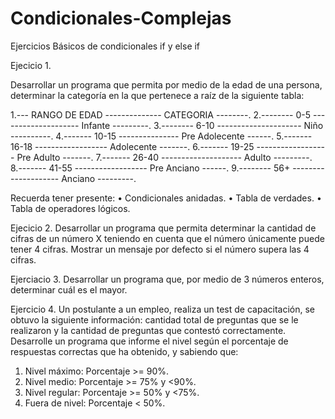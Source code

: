 # Condicionales-Complejas
Ejercicios Básicos de condicionales if y else if


Ejecicio 1.

Desarrollar un programa que permita por medio de la edad de una
persona, determinar la categoría en la que pertenece a raíz de la
siguiente tabla:

1.--- RANGO DE EDAD -------------- CATEGORIA --------.
2.-------- 0-5 -------------------- Infante ---------.
3.-------- 6-10 --------------------- Niño ----------.
4.------- 10-15 --------------- Pre Adolecente ------.
5.------- 16-18 ------------------ Adolecente -------.
6.------- 19-25 ------------------ Pre Adulto -------.
7.------- 26-40 -------------------- Adulto ---------.
8.------- 41-55 ------------------ Pre Anciano ------.
9.-------- 56+ -------------------- Anciano ---------.

Recuerda tener presente:
• Condicionales anidadas.
• Tabla de verdades.
• Tabla de operadores lógicos.


Ejecicio 2. 
Desarrollar un programa que permita determinar la cantidad de cifras
de un número X teniendo en cuenta que el número únicamente puede
tener 4 cifras. Mostrar un mensaje por defecto si el número supera las
4 cifras.

Ejerciacio 3. 
Desarrollar un programa que, por medio de 3 números enteros,
determinar cuál es el mayor.


Ejercicio 4. 
Un postulante a un empleo, realiza un test de capacitación, se obtuvo
la siguiente información: cantidad total de preguntas que se le
realizaron y la cantidad de preguntas que contestó correctamente.
Desarrolle un programa que informe el nivel según el porcentaje de
respuestas correctas que ha obtenido, y sabiendo que:
1. Nivel máximo: Porcentaje >= 90%.
2. Nivel medio: Porcentaje >= 75% y <90%.
3. Nivel regular: Porcentaje >= 50% y <75%.
4. Fuera de nivel: Porcentaje < 50%.



